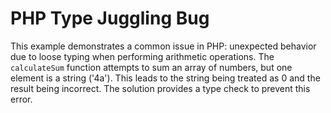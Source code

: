 # PHP Type Juggling Bug

This example demonstrates a common issue in PHP: unexpected behavior due to loose typing when performing arithmetic operations.  The `calculateSum` function attempts to sum an array of numbers, but one element is a string ('4a'). This leads to the string being treated as 0 and the result being incorrect.  The solution provides a type check to prevent this error.